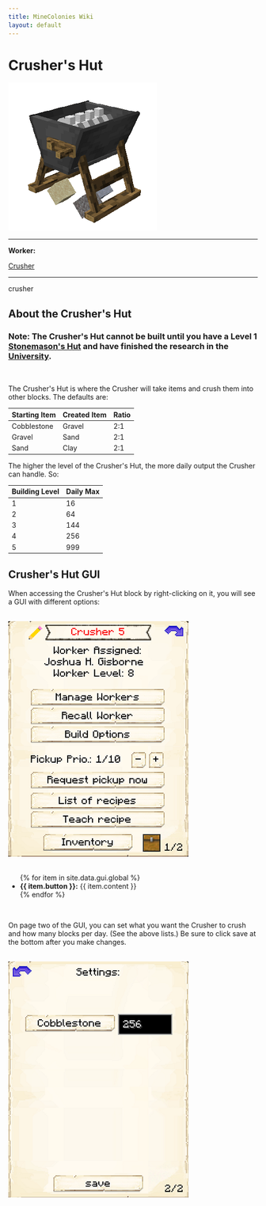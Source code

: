 ```yaml
---
title: MineColonies Wiki
layout: default
---
```

# Crusher's Hut

<div class="infobox box text-center">
    <img src="../../assets/images/buildings/crusher.png" alt="Crusher" />
    <hr />
    <div class="row section-text text-left">
        <div class="col">
        <p><strong>Worker:</strong></p>
        </div>
        <div class="col">
        <p><a href="../workers/crusher">Crusher</a></p>
        </div>
    </div>
    <hr />
    <recipe>crusher</recipe>
</div>

## About the Crusher's Hut

### Note: The Crusher's Hut cannot be built until you have a Level 1 [Stonemason's Hut](../../source/buildings/stonemason) and have finished the research in the [University](../../source/buildings/university).
<br>

The Crusher's Hut is where the Crusher will take items and crush them into other blocks. The defaults are: 

| Starting Item | Created Item | Ratio |
| ----- | ----- | ----- |
| Cobblestone   | Gravel       | 2:1   |
| Gravel        | Sand         | 2:1   |
| Sand          | Clay         | 2:1   |

The higher the level of the Crusher's Hut, the more daily output the Crusher can handle. So:

| Building Level | Daily Max |
| ----- | ----- |
| 1 | 16  |
| 2 | 64  |
| 3 | 144 |
| 4 | 256 |
| 5 | 999 |

## Crusher's Hut GUI

When accessing the Crusher's Hut block by right-clicking on it, you will see a GUI with different options:

<br>
<div class="row">
  <div class="col-sm-12 col-md">
    <img src="../../assets/images/gui/crushergui1.png" class="img-fluid mx-auto" alt="Crusher GUI">
  </div>
  <div class="col-sm-12 col-md">
    <br>
    <ul>
      {% for item in site.data.gui.global %}
        <li><strong>{{ item.button }}:</strong> {{ item.content }}</li>
      {% endfor %}
    </ul>
  </div>
</div>

<br>

On page two of the GUI, you can set what you want the Crusher to crush and how many blocks per day. (See the above lists.) Be sure to click save at the bottom after you make changes.

<br>
<img src="../../assets/images/gui/crushergui2.png" alt="Crusher GUI Page 2" />

<br>

